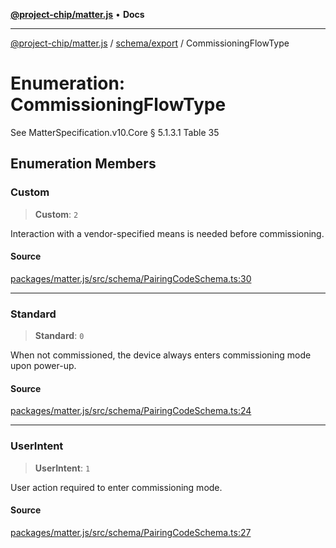 [**@project-chip/matter.js**](../../../README.md) • **Docs**

***

[@project-chip/matter.js](../../../modules.md) / [schema/export](../README.md) / CommissioningFlowType

# Enumeration: CommissioningFlowType

See MatterSpecification.v10.Core § 5.1.3.1 Table 35

## Enumeration Members

### Custom

> **Custom**: `2`

Interaction with a vendor-specified means is needed before commissioning.

#### Source

[packages/matter.js/src/schema/PairingCodeSchema.ts:30](https://github.com/project-chip/matter.js/blob/7a8cbb56b87d4ccf34bec5a9a95ab40a1711324f/packages/matter.js/src/schema/PairingCodeSchema.ts#L30)

***

### Standard

> **Standard**: `0`

When not commissioned, the device always enters commissioning mode upon power-up.

#### Source

[packages/matter.js/src/schema/PairingCodeSchema.ts:24](https://github.com/project-chip/matter.js/blob/7a8cbb56b87d4ccf34bec5a9a95ab40a1711324f/packages/matter.js/src/schema/PairingCodeSchema.ts#L24)

***

### UserIntent

> **UserIntent**: `1`

User action required to enter commissioning mode.

#### Source

[packages/matter.js/src/schema/PairingCodeSchema.ts:27](https://github.com/project-chip/matter.js/blob/7a8cbb56b87d4ccf34bec5a9a95ab40a1711324f/packages/matter.js/src/schema/PairingCodeSchema.ts#L27)
